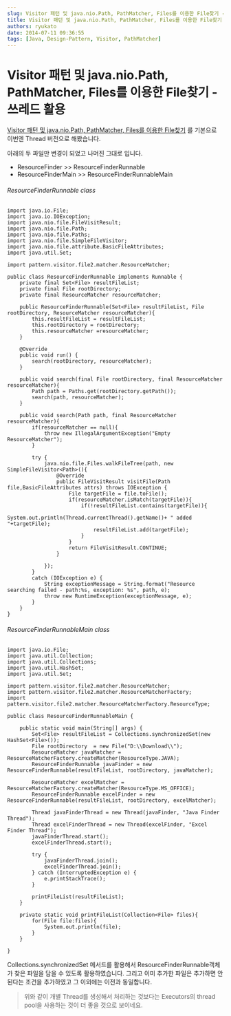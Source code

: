 ```yaml
---
slug: Visitor 패턴 및 java.nio.Path, PathMatcher, Files를 이용한 File찾기 - Thread 활용
title: Visitor 패턴 및 java.nio.Path, PathMatcher, Files를 이용한 File찾기 - Thread 활용
authors: ryukato
date: 2014-07-11 09:36:55
tags: [Java, Design-Pattern, Visitor, PathMatcher]
---
```


<!-- truncate -->

# Visitor 패턴 및 java.nio.Path, PathMatcher, Files를 이용한 File찾기 - 쓰레드 활용

[Visitor 패턴 및 java.nio.Path, PathMatcher, Files를 이용한 File찾기](/design-pattern/2014/07/11/visitor-finding-files-using-path-pathMatcher-and-Files.html)
를 기본으로 이번엔 Thread 버전으로 해봤습니다.

아래의 두 파일만 변경이 되었고 나머진 그대로 입니다.
* ResourceFinder >> ResourceFinderRunnable
* ResourceFinderMain >> ResourceFinderRunnableMain

###### ResourceFinderRunnable class

```
import java.io.File;
import java.io.IOException;
import java.nio.file.FileVisitResult;
import java.nio.file.Path;
import java.nio.file.Paths;
import java.nio.file.SimpleFileVisitor;
import java.nio.file.attribute.BasicFileAttributes;
import java.util.Set;

import pattern.visitor.file2.matcher.ResourceMatcher;

public class ResourceFinderRunnable implements Runnable {
	private final Set<File> resultFileList;
	private final File rootDirectory;
	private final ResourceMatcher resourceMatcher;

	public ResourceFinderRunnable(Set<File> resultFileList, File rootDirectory, ResourceMatcher resourceMatcher){
		this.resultFileList = resultFileList;
		this.rootDirectory = rootDirectory;
		this.resourceMatcher =resourceMatcher;
	}

	@Override
	public void run() {
		search(rootDirectory, resourceMatcher);
	}

	public void search(final File rootDirectory, final ResourceMatcher resourceMatcher){
		Path path = Paths.get(rootDirectory.getPath());
		search(path, resourceMatcher);
	}

	public void search(Path path, final ResourceMatcher resourceMatcher){
		if(resourceMatcher == null){
			throw new IllegalArgumentException("Empty ResourceMatcher");
		}

		try {
			java.nio.file.Files.walkFileTree(path, new SimpleFileVisitor<Path>(){
				@Override
				public FileVisitResult visitFile(Path file,BasicFileAttributes attrs) throws IOException {
					File targetFile = file.toFile();
					if(resourceMatcher.isMatch(targetFile)){
						if(!resultFileList.contains(targetFile)){
							System.out.println(Thread.currentThread().getName()+ " added "+targetFile);
							resultFileList.add(targetFile);
						}
					}
					return FileVisitResult.CONTINUE;
				}

			});
		}
		catch (IOException e) {
			String exceptionMessage = String.format("Resource searching failed - path:%s, exception: %s", path, e);
			throw new RuntimeException(exceptionMessage, e);
		}
	}
}

```

###### ResourceFinderRunnableMain class

```
import java.io.File;
import java.util.Collection;
import java.util.Collections;
import java.util.HashSet;
import java.util.Set;

import pattern.visitor.file2.matcher.ResourceMatcher;
import pattern.visitor.file2.matcher.ResourceMatcherFactory;
import pattern.visitor.file2.matcher.ResourceMatcherFactory.ResourceType;

public class ResourceFinderRunnableMain {

	public static void main(String[] args) {
		Set<File> resultFileList = Collections.synchronizedSet(new HashSet<File>());
		File rootDirectory  = new File("D:\\Download\\");
		ResourceMatcher javaMatcher = ResourceMatcherFactory.createMatcher(ResourceType.JAVA);
		ResourceFinderRunnable javaFinder = new ResourceFinderRunnable(resultFileList, rootDirectory, javaMatcher);

		ResourceMatcher excelMatcher = ResourceMatcherFactory.createMatcher(ResourceType.MS_OFFICE);
		ResourceFinderRunnable excelFinder = new ResourceFinderRunnable(resultFileList, rootDirectory, excelMatcher);

		Thread javaFinderThread = new Thread(javaFinder, "Java Finder Thread");
		Thread excelFinderThread = new Thread(excelFinder, "Excel Finder Thread");
		javaFinderThread.start();
		excelFinderThread.start();

		try {
			javaFinderThread.join();
			excelFinderThread.join();
		} catch (InterruptedException e) {
			e.printStackTrace();
		}

		printFileList(resultFileList);
	}

	private static void printFileList(Collection<File> files){
		for(File file:files){
			System.out.println(file);
		}
	}

}
```

Collections.synchronizedSet 메서드를 활용해서 ResourceFinderRunnable객체가 찾은 파일을 담을 수 있도록 활용하였습니다.
그리고 이미 추가한 파일은 추가하면 안된다는 조건을 추가하였고 그 이외에는 이전과 동일합니다.

> 위와 같이 개별 Thread를 생성해서 처리하는 것보다는 Executors의 thread pool을 사용하는 것이 더 좋을 것으로 보이네요.
